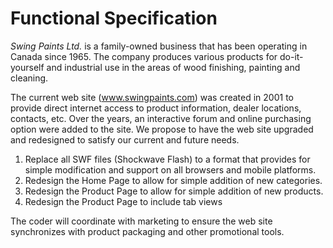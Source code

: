 Functional Specification
================
_Swing Paints Ltd._ is a family-owned business that has been operating in Canada since 1965. 
The company produces various products for do-it-yourself and industrial use in the areas of wood finishing, painting and cleaning.
 
The current web site (www.swingpaints.com) was created in 2001 to provide direct internet access to product information, dealer locations, contacts, etc.  Over the years, an interactive forum and online purchasing option were added to the site.
We propose to have the web site upgraded and redesigned to satisfy our current and future needs.
 
1. Replace all SWF files (Shockwave Flash) to a format that provides for simple modification and support on all browsers and mobile platforms.
2. Redesign the Home Page to allow for simple addition of new categories.
3. Redesign the Product Page to allow for simple addition of new products.
4. Redesign the Product Page to include tab views
 
The coder will coordinate with marketing to ensure the web site synchronizes with product packaging and other promotional tools.
